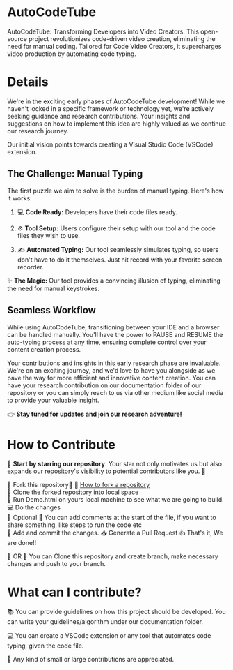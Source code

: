 # AutoCodeTube
AutoCodeTube: Transforming Developers into Video Creators. 
This open-source project revolutionizes code-driven video creation, eliminating the need for manual coding. Tailored for Code Video Creators, it supercharges video production by automating code typing.

# Details
We're in the exciting early phases of AutoCodeTube development! While we haven't locked in a specific framework or technology yet, we're actively seeking guidance and research contributions. Your insights and suggestions on how to implement this idea are highly valued as we continue our research journey.

Our initial vision points towards creating a Visual Studio Code (VSCode) extension.

## The Challenge: Manual Typing

The first puzzle we aim to solve is the burden of manual typing. Here's how it works:

1. 💻 **Code Ready:** Developers have their code files ready.

2. ⚙️ **Tool Setup:** Users configure their setup with our tool and the code files they wish to use.

3. ✍️ **Automated Typing:** Our tool seamlessly simulates typing, so users don't have to do it themselves. Just hit record with your favorite screen recorder.

✨ **The Magic:** Our tool provides a convincing illusion of typing, eliminating the need for manual keystrokes.

## Seamless Workflow

While using AutoCodeTube, transitioning between your IDE and a browser can be handled manually. You'll have the power to PAUSE and RESUME the auto-typing process at any time, ensuring complete control over your content creation process.

Your contributions and insights in this early research phase are invaluable. We're on an exciting journey, and we'd love to have you alongside as we pave the way for more efficient and innovative content creation. You can have your research contribution on our documentation folder of our repository or you can simply reach to us via other medium like social media to provide your valuable insight.

👉 **Stay tuned for updates and join our research adventure!**
# How to Contribute
💎 **Start by starring our repository**. Your star not only motivates us but also expands our repository's visibility to potential contributors like you. 📑

🚀 Fork this repository📑  💎 [How to fork a repository](https://services.github.com/on-demand/intro-to-github/create-pull-request)\
💎 Clone the forked repository into local space\
💎 Run Demo.html on yours local machine to see what we are going to build. 
💻 Do the changes\
💬 Optional 💬 You can add comments at the start of the file, if you want to share something, like steps to run the code etc\
💾 Add and commit the changes. 
📥 Generate a Pull Request 
👍 That's it, We are done!!

🌟 OR
🌟 You can Clone this repository and create branch, make necessary changes and push to your branch.


# What can I contribute?
📚 You can provide guidelines on how this project should be developed. You can write your guidelines/algorithm under our documentation folder.

💻 You can create a VSCode extension or any tool that automates code typing, given the code file.

💼 Any kind of small or large contributions are appreciated.
